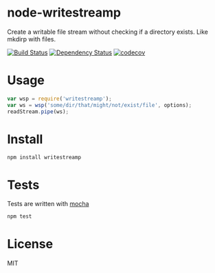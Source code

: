 # node-writestreamp

Create a writable file stream without checking if a directory exists. Like mkdirp with files.

[![Build Status](https://secure.travis-ci.org/fent/node-writestreamp.svg)](http://travis-ci.org/fent/node-writestreamp)
[![Dependency Status](https://gemnasium.com/fent/node-writestreamp.svg)](https://gemnasium.com/fent/node-writestreamp)
[![codecov](https://codecov.io/gh/fent/node-writestreamp/branch/master/graph/badge.svg)](https://codecov.io/gh/fent/node-writestreamp)

# Usage

```js
var wsp = require('writestreamp');
var ws = wsp('some/dir/that/might/not/exist/file', options);
readStream.pipe(ws);
```

# Install

    npm install writestreamp


# Tests
Tests are written with [mocha](http://visionmedia.github.com/mocha/)

```bash
npm test
```

# License
MIT
